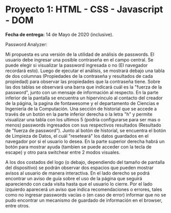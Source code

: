 # Proyecto 1:  HTML - CSS - Javascript - DOM

**Fecha de entrega:** 14 de Mayo de 2020 (inclusive).

Password Analyzer:

Mi propuesta es una versión de la utilidad de análisis de passwords. El usuario debe ingresar una posible contraseña en el campo central. Se puede elegir si visualizar la password ingresada o no (El navegador recordará esto). Luego de ejecutar el análisis, se mostrará debajo una tabla de dos columnas (Propiedades de la contraseña y resultados de cada propiedad) para observar las propiedades que la contraseña tiene. Sobre las dos tablas se observará una barra que indicará cuál es la "fuerza de la password", junto con un mensaje de información al respecto. En la parte inferior de la pantalla se encuentra un hipervinculo al contacto del creador de la página, la pagina de fontawesome y el departamento de Ciencias e Ingeniería de la Computación. Una sección de historial que se accede a través de un botón en la parte inferior derecha o la letra "h" y permite visualizar una tabla con los ultimos 5 (podría configurarse para ser mas o menos) passwords ingresados con sus respectivos resultados (Resultado de "fuerza de password"). Junto al botón de historial, se encuentra el botón de Limpieza de Datos, el cuál "reseteará" los datos guardados en el navegador por si el usuario lo desea. En la parte superior derecha habrá un botón para mostrar ayuda (tambien se puede acceder con la tecla de escape) y otro para switchear entre 2 modos visuales.

A los dos costados del logo (o debajo, dependiendo del tamaño de pantalla del dispositivo) se podrán observar dos espacios que pueden mostrar avisos al usuario de manera interactiva. En el lado derecho se podrá encontrar un aviso de guía sobre el uso de la página que seguirá apareciendo con cada visita hasta que el usuario lo cierre. Por el lado izquierdo aparecerá un aviso que indica recomendaciones o errores, tales como no ingresar passwords vacías o (en caso de error) informar que no se pudo encontrar un mecanismo de guardado de información en el browser, entre otros.
